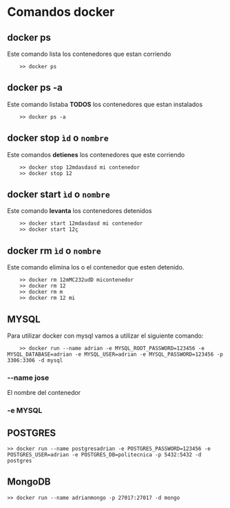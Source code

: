 # Comandos docker

## docker ps

Este comando lista los contenedores que estan corriendo

        >> docker ps

## docker ps -a 

Este comando listaba **TODOS** los contenedores que estan instalados

        >> docker ps -a
        
## docker stop `ìd` o `nombre`

Este comandos **detienes** los contenedores que este corriendo

        >> docker stop 12mdasdasd mi contenedor
        >> docker stop 12
        
## docker start `ìd` o `nombre`
                                                    
Este comando **levanta** los contenedores detenidos
                                                   
        >> docker start 12mdasdasd mi contenedor
        >> docker start 12ç
        
## docker rm `ìd` o `nombre`

Este comando elimina los o el contenedor que esten detenido.

        >> docker rm 12mMC232udD micontenedor
        >> docker rm 12
        >> docker rm m
        >> docker rm 12 mi
        

        
## MYSQL

Para utilizar docker con mysql vamos a utilizar el siguiente comando:




        >> docker run --name adrian -e MYSQL_ROOT_PASSWORD=123456 -e MYSQL_DATABASE=adrian -e MYSQL_USER=adrian -e MYSQL_PASSWORD=123456 -p 3306:3306 -d mysql
        
### --name jose

  El nombre del contenedor
    
### -e  MYSQL    




## POSTGRES

       
    
    
    

    >> docker run --name postgresadrian -e POSTGRES_PASSWORD=123456 -e POSTGRES_USER=adrian -e POSTGRES_DB=politecnica -p 5432:5432 -d postgres




## MongoDB

    >> docker run --name adrianmongo -p 27017:27017 -d mongo